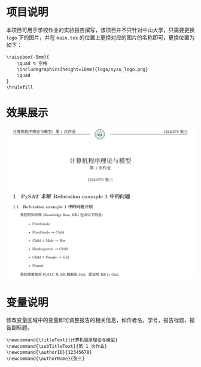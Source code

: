 # 项目说明

本项目可用于学校作业的实验报告撰写，该项目并不只针对中山大学，只需要更换 `logo` 下的图片，并在 `main.tex` 的位置上更换对应的图片的名称即可，更换位置为如下：

```
\raisebox{-5mm}{
    \quad % 空格
    \includegraphics[height=10mm]{logo/sysu_logo.png} 
    \quad
}
\hrulefill
```

# 效果展示

![img](images/result.png)

# 变量说明

修改变量区域中的变量即可调整报告的相关信息，如作者名，学号，报告标题，报告副标题。

```
\newcommand{\titleText}{计算机程序理论与模型}
\newcommand{\subTitleText}{第 1 次作业}
\newcommand{\authorID}{12345678}
\newcommand{\authorName}{张三}
```